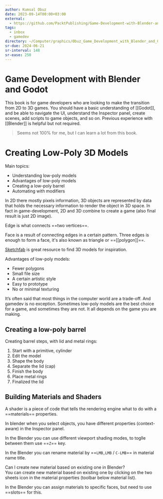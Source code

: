 ```yaml
---
author: Kumsal Obuz
date: 2023-09-14T00:00+03:00
external:
  - https://github.com/PacktPublishing/Game-Development-with-Blender-and-Godot
tags:
  - inbox
  - gamedev
directory: ~/Computer/graphics/Obuz_Game_Development_with_Blender_and_Godot/
sr-due: 2024-06-21
sr-interval: 148
sr-ease: 250
---
```


# Game Development with Blender and Godot

This book is for game developers who are looking to make the transition from 2D
to 3D games. You should have a basic understanding of [[Godot]], and be able to
navigate the UI, understand the Inspector panel, create scenes, add scripts to
game objects, and so on. Previous experience with [[Blender]] is helpful but not
required.

> Seems not 100% for me, but I can learn a lot from this book.

# Creating Low-Poly 3D Models

Main topics:

- Understanding low-poly models
- Advantages of low-poly models
- Creating a low-poly barrel
- Automating with modifiers

In 2D there mostly pixels information, 3D objects are represented by data that
holds the necessary information to render the object in 3D space.
In fact in game-development, 2D and 3D combine to create a game (also final
result is just 2D image).

Edge is what connects ==two vertices==.

Face is a result of connecting edges in a certain pattern. Three edges is enough
to form a face, it's also known as triangle or ==[[polygon]]==.

[Sketchfab](https://sketchfab.com/) is great resource to find 3D models for
inspiration.

Advantages of low-poly models:

- Fewer polygons
- Small file size
- A certain artistic style
- Easy to prototype
- No or minimal texturing

It’s often said that most things in the computer world are a trade-off. And
gamedev is no exception. Sometimes low-poly models are the best choice for a
game, and sometimes they are not. It all depends on the game you are making.

## Creating a low-poly barrel

Creating barrel steps, with lid and metal rings:

1. Start with a primitive, cylinder
2. Edit the model
3. Shape the body
4. Separate the lid (cap)
5. Finish the body
6. Place metal rings
7. Finalized the lid

## Building Materials and Shaders

A shader is a piece of code that tells the rendering engine what to do with
a ==materials== properties.

In blender when you select objects, you have different properties
(context-aware) in the Inspector panel.

In the Blender you can use different viewport shading modes, to toglle between
them use ==`Z`== key.

In the Blender you can rename material by ==`LMB,LMB` / `C-LMB`== in material
name title.

Can I create new material based on existing one in Blender?
&#10;<br>
You can create new material based on existing one by clicking on the two sheets
icon in the material properties (toolbar below material list).

In the Blender you can assign materials to specific faces, but need to use
==slots== for this.
